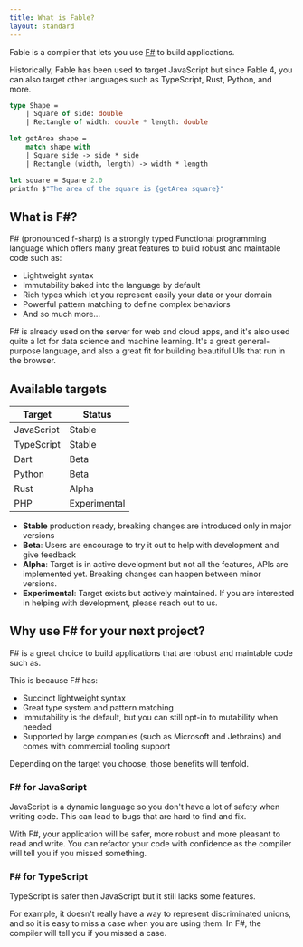 ```yaml
---
title: What is Fable?
layout: standard
---
```


Fable is a compiler that lets you use [F#](https://fsharp.org/) to build applications.

Historically, Fable has been used to target JavaScript but since Fable 4, you can also target other languages such as TypeScript, Rust, Python, and more.

```fsharp
type Shape =
    | Square of side: double
    | Rectangle of width: double * length: double

let getArea shape =
    match shape with
    | Square side -> side * side
    | Rectangle (width, length) -> width * length

let square = Square 2.0
printfn $"The area of the square is {getArea square}"
```

## What is F#?

F# (pronounced f-sharp) is a strongly typed Functional programming language which offers many great features to build robust and maintable code such as:

- Lightweight syntax
- Immutability baked into the language by default
- Rich types which let you represent easily your data or your domain
- Powerful pattern matching to define complex behaviors
- And so much more...

F# is already used on the server for web and cloud apps, and it's also used quite a lot for data science and machine learning. It's a great general-purpose language, and also a great fit for building beautiful UIs that run in the browser.

## Available targets

<table style="
    max-width: 500px;
">
  <thead>
    <tr>
      <th>Target</th>
      <th>Status</th>
    </tr>
  </thead>
  <tbody>
    <tr>
      <td>JavaScript</td>
      <td>Stable</td>
    </tr>
    <tr>
      <td>TypeScript</td>
      <td>Stable</td>
    </tr>
    <tr>
      <td>Dart</td>
      <td>Beta</td>
    </tr>
    <tr>
      <td>Python</td>
      <td>Beta</td>
    </tr>
    <tr>
      <td>Rust</td>
      <td>Alpha</td>
    </tr>
    <tr>
      <td>PHP</td>
      <td>Experimental</td>
    </tr>
  </tbody>
</table>

- **Stable** production ready, breaking changes are introduced only in major versions
- **Beta**: Users are encourage to try it out to help with development and give feedback
- **Alpha**: Target is in active development but not all the features, APIs are implemented yet. Breaking changes can happen between minor versions.
- **Experimental**: Target exists but actively maintained. If you are interested in helping with development, please reach out to us.

## Why use F# for your next project?

F# is a great choice to build applications that are robust and maintable code such as.

This is because F# has:

* Succinct lightweight syntax
* Great type system and pattern matching
* Immutability is the default, but you can still opt-in to mutability when needed
* Supported by large companies (such as Microsoft and Jetbrains) and comes with commercial tooling support

Depending on the target you choose, those benefits will tenfold.

### F# for JavaScript

JavaScript is a dynamic language so you don't have a lot of safety when writing code. This can lead to bugs that are hard to find and fix.

With F#, your application will be safer, more robust and more pleasant to read and write. You can refactor your code with confidence as the compiler will tell you if you missed something.

### F# for TypeScript

TypeScript is safer then JavaScript but it still lacks some features.

For example, it doesn't really have a way to represent discriminated unions, and so it is easy to miss a case when you are using them. In F#, the compiler will tell you if you missed a case.
